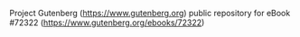 Project Gutenberg (https://www.gutenberg.org) public repository
for eBook #72322 (https://www.gutenberg.org/ebooks/72322)
